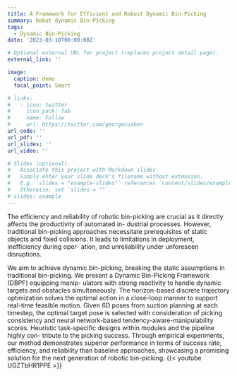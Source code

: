 ```yaml
---
title: A Framework for Efficient and Robust Dynamic Bin-Picking
summary: Robot dynamic Bin-Picking
tags:
  - Dynamic Bin-Picking
date: '2023-03-10T00:00:00Z'

# Optional external URL for project (replaces project detail page).
external_link: ''

image:
  caption: demo
  focal_point: Smart

# links:
#   - icon: twitter
#     icon_pack: fab
#     name: Follow
#     url: https://twitter.com/georgecushen
url_code: ''
url_pdf: ''
url_slides: ''
url_video: ''

# Slides (optional).
#   Associate this project with Markdown slides.
#   Simply enter your slide deck's filename without extension.
#   E.g. `slides = "example-slides"` references `content/slides/example-slides.md`.
#   Otherwise, set `slides = ""`.
# slides: example
---
```

The efficiency and reliability of robotic bin-picking are crucial as it directly affects the productivity of automated in- dustrial processes. However, traditional bin-picking approaches necessitate prerequisites of static objects and fixed collisions. It leads to limitations in deployment, inefficiency during oper- ation, and unreliability under unforeseen disruptions. 

We aim to achieve dynamic bin-picking, breaking the static assumptions in traditional bin-picking. We present a Dynamic Bin-Picking Framework (DBPF) equipping manip- ulators with strong reactivity to handle dynamic targets and obstacles simultaneously. The horizon-based discrete trajectory optimization solves the optimal action in a close-loop manner to support real-time feasible motion. Given 6D poses from suction planning at each timestep, the optimal target pose is selected with consideration of picking consistency and neural network-based tendency-aware-manipulability scores. Heuristic task-specific designs within modules and the pipeline highly con- tribute to the picking success. Through empirical experiments, our method demonstrates superior performance in terms of success rate, efficiency, and reliability than baseline approaches, showcasing a promising solution for the next generation of robotic bin-picking.
{{< youtube UGZTbHR1PPE >}}
